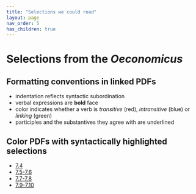 ```yaml
---
title: "Selections we could read"
layout: page
nav_order: 5
has_children: true
---
```



# Selections from the *Oeconomicus* 

## Formatting conventions in linked PDFs

- indentation reflects syntactic subordination
- verbal expressions are **bold** face
- color indicates whether a verb is *transitive* (red), *intransitive* (blue) or *linking* (green)
- participles and the substantives they agree with are underlined


## Color PDFs with syntactically highlighted selections


- [7.4](./XenOec7.4.pdf)
- [7.5-7.6](./XenOec7.5-7.6.pdf)
- [7.7-7.8](./XenOec7.7-7.8.pdf)
- [7.9-7.10](./XenOec7.9-7.10.pdf)